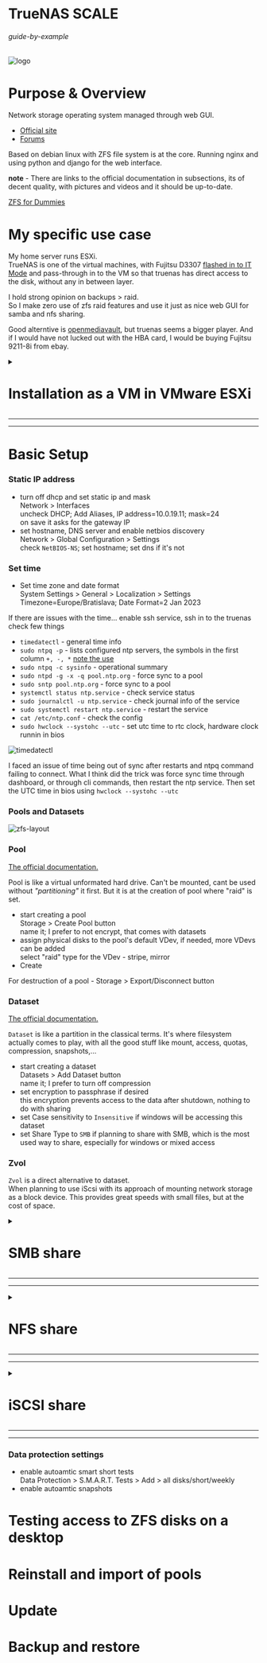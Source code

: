 # TrueNAS SCALE

###### guide-by-example

![logo](https://i.imgur.com/9ocPlzl.png)

# Purpose & Overview

Network storage operating system managed through web GUI.<br>

* [Official site](https://www.truenas.com/truenas-scale/)
* [Forums](https://www.truenas.com/community/forums/truenas-scale-discussion/)

Based on debian linux with ZFS file system is at the core.
Running nginx and using python and django for the web interface.

**note** - There are links to the official documentation in subsections,
its of decent quality, with pictures and videos and it should be up-to-date.

[ZFS for Dummies](https://blog.victormendonca.com/2020/11/03/zfs-for-dummies/)

# My specific use case

My home server runs ESXi.<br>
TrueNAS is one of the virtual machines,
with Fujitsu D3307 [flashed in to IT Mode](https://forums.servethehome.com/index.php?threads/the-versatile-sas3008-chipset-my-vendor-crossflashing-adventures.28297/page-4#post-319106)
and pass-through in to the VM so that truenas has direct access to the disk,
without any in between layer.

I hold strong opinion on backups > raid.<br>
So I make zero use of zfs raid features and use it just as nice web GUI
for samba and nfs sharing.

Good alterntive is [openmediavault](https://www.openmediavault.org/),
but truenas seems a bigger player. And if I would have not lucked out
with the HBA card, I would be buying Fujitsu 9211-8i from ebay.

<details>
<summary><h1>Installation as a VM in VMware ESXi</h1></summary>

![esxi-vm](https://i.imgur.com/hqatTKG.png)

[The official documentation.](https://www.truenas.com/docs/scale/gettingstarted/install/installingscale/)

* [download ISO](https://www.truenas.com/download-truenas-scale/)
* upload it to ESXi datastore
* create new VM
    * Guest OS family - linux
    * Guest OS version - Debian <latest> 64-bit 
    * give it 2 cpu cores
    * give it 4GB RAM with sub-setting: `Reserve all guest memory (All locked)`
    * give it 50GB disk space
    * mount ISO in to the dvd drive
    * SCSI Controller was left at default - vmware paravirtual
    * switch tab and change boot from bios to uefi
* click through the Installation
* pick admin user and set password
* login, shutdown
* ESXi - edit VM, add other device, PCI device,
  should be listed HBA card thats passthrough
  so that truenas has direct disks access

</details>

---
---

# Basic Setup

### Static IP address

* turn off dhcp and set static ip and mask<br>
  Network > Interfaces<br>
  uncheck DHCP; Add Aliases, IP address=10.0.19.11; mask=24<br>
  on save it asks for the gateway IP
* set hostname, DNS server and enable netbios discovery<br>
  Network > Global Configuration > Settings<br>
  check `NetBIOS-NS`; set hostname; set dns if it's not

### Set time

* Set time zone and date format<br>
  System Settings > General > Localization > Settings<br>
  Timezone=Europe/Bratislava; Date Format=2 Jan 2023

If there are issues with the time... enable ssh service, ssh in to the truenas 
check few things

* `timedatectl` - general time info
* `sudo ntpq -p` - lists configured ntp servers, the symbols in the first column
 `+, -, *` [note the use](https://web.archive.org/web/20230102105411/https://detailed.wordpress.com/2017/10/22/understanding-ntpq-output/)
* `sudo ntpq -c sysinfo` - operational summary
* `sudo ntpd -g -x -q pool.ntp.org` - force sync to a pool
* `sudo sntp pool.ntp.org` - force sync to a pool
* `systemctl status ntp.service` - check service status
* `sudo journalctl -u ntp.service` - check journal info of the service
* `sudo systemctl restart ntp.service` - restart the service
* `cat /etc/ntp.conf` - check the config 
* `sudo hwclock --systohc --utc` - set utc time to rtc clock, hardware clock runnin in bios

![timedatectl](https://i.imgur.com/aIMm7WT.png)

I faced an issue of time being out of sync after restarts and ntpq command
failing to connect. What I think did the trick was force sync time through dashboard,
or through cli commands, then restart the ntp service.
Then set the UTC time in bios using `hwclock --systohc --utc`

### Pools and Datasets

![zfs-layout](https://i.imgur.com/uQXaw3h.png)

### Pool

[The official documentation.](https://www.truenas.com/docs/core/coretutorials/storage/pools/poolcreate/)

Pool is like a virtual unformated hard drive. Can't be mounted,
cant be used without *"partitioning"* it first.
But it is at the creation of pool where "raid" is set.

* start creating a pool<br>
  Storage > Create Pool button<br>
  name it; I prefer to not encrypt, that comes with datasets
* assign physical disks to the pool's default VDev,
  if needed, more VDevs can be added<br>
  select "raid" type for the VDev - stripe, mirror
* Create

For destruction of a pool - Storage > Export/Disconnect button

### Dataset

[The official documentation.](https://www.truenas.com/docs/core/coretutorials/storage/pools/datasets/)

`Dataset` is like a partition in the classical terms. It's where filesystem
actually comes to play, with all the good stuff like mount, access, quotas,
compression, snapshots,...

* start creating a dataset<br>
  Datasets > Add Dataset button<br>
  name it; I prefer to turn off compression
* set encryption to passphrase if desired<br>
  this encryption prevents access to the data after shutdown,
  nothing to do with sharing
* set Case sensitivity to `Insensitive` if windows will be accessing this dataset
* set Share Type to `SMB` if planning to share with SMB, which is the most used
  way to share, especially for windows or mixed access

### Zvol

`Zvol` is a direct alternative to dataset.<br>
When planning to use iScsi with its approach of mounting network storage
as a block device.
This provides great speeds with small files, but at the cost of space.

<details>
<summary><h1>SMB share</h1></summary>

Should be go-to for most cases, as all systems(win, linux, mac, 
android, ios) have mature reliable smb clients.

To see connected users, SSH in and `sudo smbstatus -b`

* Windows (SMB) Shares > Add 
* set path to the dataset to share
* set the name under which it will be shared
* set Purpose if there is a special case
* on save the service will be enabled, if its not already

Now to deal with the permissions<br>
There are two type of permissions accessible through icons in the share view

* Share ACL - set to allow everyone by default
* Edit Filesystem ACL - where one actually wants to control permissions

Create smb user and allow the access to the share

* Credentials > Local Users > Add
* set user name, for example: smb_usr<br>
  note the default UID for very first account added manually being `3000`
* set password
* switch to Shares > Edit Filesystem ACL (shield icon)
* in Edit ACL > Add Item > smb_usr
* set desired permissions

Trying to access the IP of truenas instance with the now set credentials
should allow full access to the share.

Worth noting that it's the UID number that identifies users,
not the username.

### SMB share for everyone

One might think that just allowing group `everyone@` access is enough.
But when someone connects to a share, there must be a username used.
For this a guest account needs to be enabled,
which under the hood is named `nobody`

* in Shares > Windows (SMB) Shares > edit the share
* Advanced Options > Allow Guest Access

### Mounting network share at boot

Using systemd. And the instructions from [arch wiki.](https://wiki.archlinux.org/title/samba#As_systemd_unit)

`/etc/systemd/system/mnt-bigdisk.mount`
```ini
[Unit]
Description=12TB truenas mount

[Mount]
What=//10.0.19.11/Dataset-01
Where=/mnt/bigdisk
Options=rw,username=ja,password=qq,file_mode=0644,dir_mode=0755,uid=1000
Type=cifs
TimeoutSec=10

[Install]
WantedBy=multi-user.target
```

`/etc/systemd/system/mnt-bigdisk.automount`
```ini
[Unit]
Description=12TB truenas mount

[Automount]
Where=/mnt/bigdisk

[Install]
WantedBy=multi-user.target
```
</details>

---
---

<details>
<summary><h1>NFS share</h1></summary>

Linux to linux file sharing. Simple.

Before creation of nfs share, a linux permission group should be planned to use.<br>
Lets say that a group named `nfs` with gid `1100`

on linux client machine

 - `sudo groupadd -g 1100 nfs` - create the group
 - `sudo gpasswd -a bastard nfs` - add the user in to the group
 - log out, log in, check with `id`

Now on truenas the new group is created and set for the dataset
and NFSv4 share is set.

* create nfs group with guid 1100<br>
  Credentials > Local Groups > Add > GID = 1100; Name = nfs
* create new Dataset<br>
  Datasets > Add Dataset > Name it; keep defaults
* set `nfs` group for this dataset root
  Datasets > Permissions (scroll down, bottom right) > Edit<br>
  Group = nfs; check `Apply Group`; check `Apply permissions recursively`<br>
  Save
* switch NFS to version 4<br>
  Shares > UNIX (NFS) Shares > three dots > Config Service<br>
  check `Enable NFSv4`; check `NFSv3 ownership model for NFSv4`<br>
  Save
* Set nfs share<br>
  Shares > UNIX (NFS) Shares > Add<br>
  pick path to the dataset<br>
  Save


Test mounting on client machine, in my case arch linux machine,
[here](https://wiki.archlinux.org/title/NFS#Client) is wiki on nfs

* check you see the share `showmount -e 10.0.19.11`
* mount the share `sudo mount 10.0.19.11:/mnt/Pool-02/sun/ ~/temp`
* should work can check version using `nfsstat -m` or `rpcinfo -p 10.0.19.11`

### Mounting network share at boot

Using systemd. And the instructions from [arch wiki.](https://wiki.archlinux.org/title/NFS#As_systemd_unit)

`/etc/systemd/system/mnt-truenas.mount`
```ini
[Unit]
Description=Truenas 6TB in stripe

[Mount]
What=10.0.19.11:/mnt/Pool-02/sun
Where=/mnt/truenas
Options=vers=4
Type=nfs
TimeoutSec=10

[Install]
WantedBy=multi-user.target
```

`/etc/systemd/system/mnt-truenas.automount`
```ini
[Unit]
Description=Truenas 6TB in stripe

[Automount]
Where=/mnt/truenas

[Install]
WantedBy=multi-user.target
```

</details>

---
---

<details>
<summary><h1>iSCSI share</h1></summary>

[The official documentation.](https://www.truenas.com/docs/scale/scaletutorials/shares/iscsi/addingiscsishares/)

Sharing disk space as a block device over network. 
Great perfromance, especially if lot of I/O small files stuff.
Only single client can work with the block device at once.

* **target** - a storage we want to make available over network
* **initiator** - a device connecting to a target
* **portal** - they say IP and port pair, but part of it is also authentication
* 

both target and initiator must be assigned IQN - iSCSI Qualified Name<br>
name format: iqn.yyyy-mm.naming-authority:unique name<br>
examples:<br>
`iqn.2016-04.com.open-iscsi:4ab2905b66ca`<br>
`iqn.2005-10.org.freenas.ctl:garbage`<br>
`iqn.1991-05.com.microsoft:tester-81`<br>


assuming all sections (portals, Initators groups, Authgorized access, targets, extents,..) are empty and doing it first time

* create a new Zvol<br>
  Datasets > Add Zvol button<br>
  set Name; set Size, they recommend less than 80% of the pool but can be forced higher;

* click through iSCSI share wizzard or do the manual setup<br>
  Shares > Block (iSCSI) Shares Targets > ...<br>

Manual setup

* Target Global Configuration<br>
  nothing really worth changing
* Portals<br>
  add some description and set IP of the truenas<br>
* Initiator<br>
  add some description and for now check Allow All Initiators
* Authorized Access<br>
  skip
* Targets<br>
  set name; set portal group; set initiator group; authentication kept none
* Extents<br>
  set name; device=some zvol; Logical Block Size=4096
* Associated Targets <br>
  set target; LUN ID=0; set extent

Enable iSCSI service. 

To test if it works.<br>
On windows just launching `iscsicpl.exe` and refreshing, connect, should work.

On arch linux there is a good and detailed [instructions on the wiki.](https://wiki.archlinux.org/title/Open-iSCSI)

* install `open-iscsi`
* start service `sudo systemctl start iscsid.service`<br>
  do not `enable` it just start it to test<br>
  to have it present after boot:
  - `sudo systemctl enable iscsi.service`
  - edit `/etc/iscsi/nodes/../default` and set `node.startup = automatic`
  - apply systemd mount files 
* discover targets at the ip<br>
  `sudo iscsiadm --mode discovery --portal 10.0.19.11 --type sendtargets`<br>
  after this command a new directory is created `/etc/iscsi/nodes/`
* login to all available targets
  `sudo iscsiadm -m node -L all`
* see availabl block devices<br>
  `lsblks`

### Encryption setup using fs

[very well written arch wiki page](https://wiki.archlinux.org/title/Fscrypt)

* format the iscsi disk<br> 
  `sudo mkfs.ext4 -O encrypt /dev/sdb1`<br>
  or enable it with `sudo tune2fs -O encrypt /dev/device`
* mount it lets say `/mnt/target1`
* install fscrypt<br>
  `sudo pacman -S fscrypt`
* enable it on the system `fscrypt setup`
* enable it on the mounted partition `sudo fscrypt setup /mnt/target1`
* create a directory there as you cant encrypt root of a partition
* encrypt the directory `fscrypt encrypt /mnt/target1/homework` 
* lock `fscrypt lock /mnt/target1/homework`
* lock `fscrypt unlock /mnt/target1/homework`

systemd mount files

`/etc/systemd/system/mnt-target1.mount`
```ini
[Unit]
Before=remote-fs.target
After=iscsi.service 
Requires=iscsi.service
Description=iscasi test share

[Mount]
What=/dev/disk/by-uuid/58b83770-2c68-463e-9ea4-6f62ef8c001d
Where=/mnt/target1
Type=ext4
Options=_netdev,noatime

[Install]
WantedBy=multi-user.target
```

`/etc/systemd/system/mnt-bigdisk.automount`
```ini
[Unit]
Description=iscasi test share

[Automount]
Where=/mnt/target1

[Install]
WantedBy=multi-user.target
```

* `/etc/iscsi/nodes` - where targets are added
* `/etc/iscsi/initiatorname.iscsi` - machines id
* `/etc/iscsi/iscsid.conf` - general config


</details>

---
---

### Data protection settings

* enable autoamtic smart short tests<br>
  Data Protection > S.M.A.R.T. Tests > Add > all disks/short/weekly
* enable autoamtic snapshots

# Testing access to ZFS disks on a desktop


# Reinstall and import of pools


# Update


# Backup and restore

